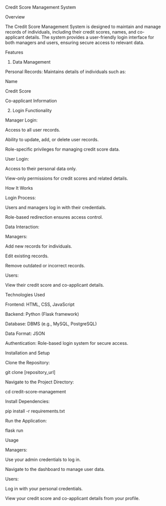 Credit Score Management System

Overview

The Credit Score Management System is designed to maintain and manage records of individuals, including their credit scores, names, and co-applicant details. The system provides a user-friendly login interface for both managers and users, ensuring secure access to relevant data.

Features

1. Data Management

Personal Records: Maintains details of individuals such as:

Name

Credit Score

Co-applicant Information

2. Login Functionality

Manager Login:

Access to all user records.

Ability to update, add, or delete user records.

Role-specific privileges for managing credit score data.

User Login:

Access to their personal data only.

View-only permissions for credit scores and related details.

How It Works

Login Process:

Users and managers log in with their credentials.

Role-based redirection ensures access control.

Data Interaction:

Managers:

Add new records for individuals.

Edit existing records.

Remove outdated or incorrect records.

Users:

View their credit score and co-applicant details.

Technologies Used

Frontend: HTML, CSS, JavaScript

Backend: Python (Flask framework)

Database: DBMS (e.g., MySQL, PostgreSQL)

Data Format: JSON

Authentication: Role-based login system for secure access.

Installation and Setup

Clone the Repository:

git clone [repository_url]

Navigate to the Project Directory:

cd credit-score-management

Install Dependencies:

pip install -r requirements.txt

Run the Application:

flask run

Usage

Managers:

Use your admin credentials to log in.

Navigate to the dashboard to manage user data.

Users:

Log in with your personal credentials.

View your credit score and co-applicant details from your profile.
